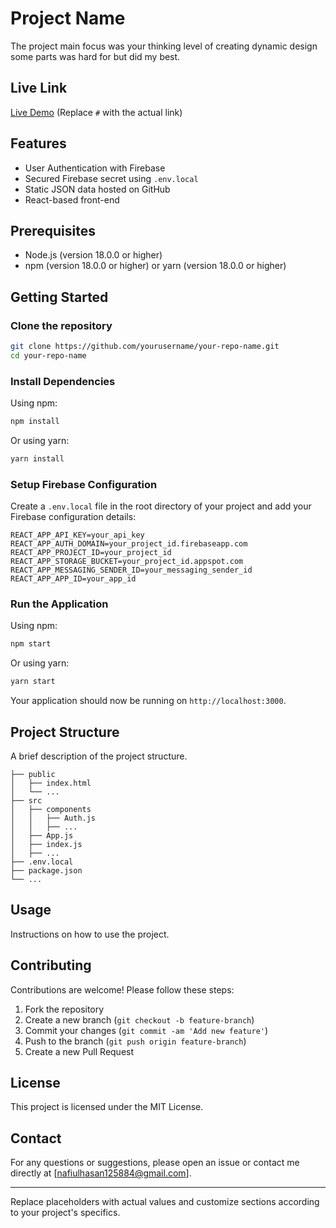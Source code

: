 # Project Name

The project main focus was your thinking level of creating dynamic design some parts was hard for but did my best.


## Live Link

[Live Demo](https://scopioe-internship-therapist-website.netlify.app) (Replace `#` with the actual link)

## Features

- User Authentication with Firebase
- Secured Firebase secret using `.env.local`
- Static JSON data hosted on GitHub
- React-based front-end

## Prerequisites

- Node.js (version 18.0.0 or higher)
- npm (version  18.0.0 or higher) or yarn (version 18.0.0 or higher)

## Getting Started

### Clone the repository

```bash
git clone https://github.com/yourusername/your-repo-name.git
cd your-repo-name
```

### Install Dependencies

Using npm:

```bash
npm install
```

Or using yarn:

```bash
yarn install
```

### Setup Firebase Configuration

Create a `.env.local` file in the root directory of your project and add your Firebase configuration details:

```plaintext
REACT_APP_API_KEY=your_api_key
REACT_APP_AUTH_DOMAIN=your_project_id.firebaseapp.com
REACT_APP_PROJECT_ID=your_project_id
REACT_APP_STORAGE_BUCKET=your_project_id.appspot.com
REACT_APP_MESSAGING_SENDER_ID=your_messaging_sender_id
REACT_APP_APP_ID=your_app_id
```

### Run the Application

Using npm:

```bash
npm start
```

Or using yarn:

```bash
yarn start
```

Your application should now be running on `http://localhost:3000`.

## Project Structure

A brief description of the project structure.

```
├── public
│   ├── index.html
│   └── ...
├── src
│   ├── components
│   │   ├── Auth.js
│   │   ├── ...
│   ├── App.js
│   ├── index.js
│   ├── ...
├── .env.local
├── package.json
└── ...
```

## Usage

Instructions on how to use the project.

## Contributing

Contributions are welcome! Please follow these steps:

1. Fork the repository
2. Create a new branch (`git checkout -b feature-branch`)
3. Commit your changes (`git commit -am 'Add new feature'`)
4. Push to the branch (`git push origin feature-branch`)
5. Create a new Pull Request

## License

This project is licensed under the MIT License.

## Contact

For any questions or suggestions, please open an issue or contact me directly at [nafiulhasan125884@gmail.com].

---

Replace placeholders with actual values and customize sections according to your project's specifics.